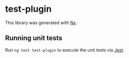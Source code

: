 # test-plugin

This library was generated with [Nx](https://nx.dev).

## Running unit tests

Run `ng test test-plugin` to execute the unit tests via [Jest](https://jestjs.io).
